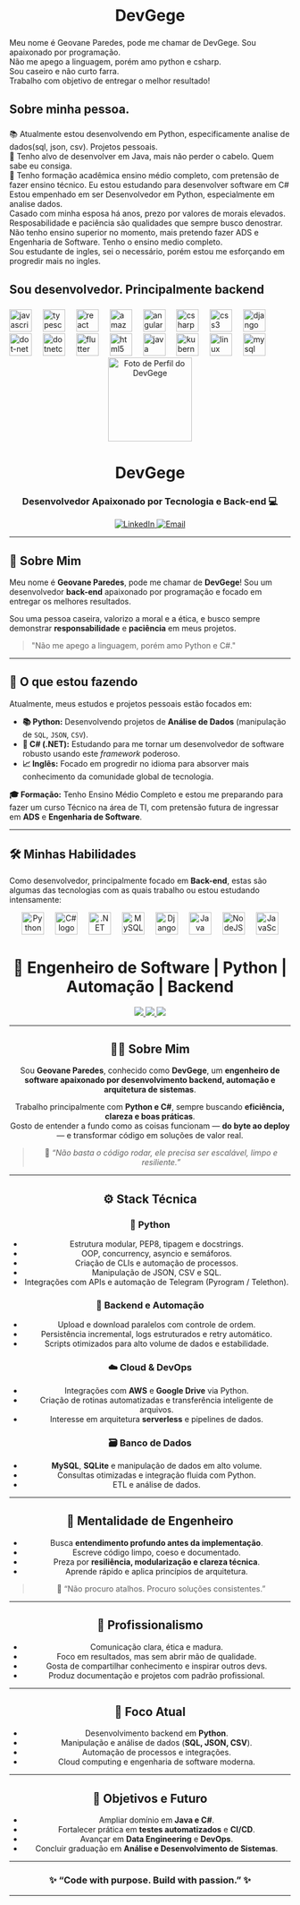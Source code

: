 <h1 align="center">DevGege</h1>

###

<p align="left">Meu nome é Geovane Paredes, pode me chamar de DevGege. Sou apaixonado por programação.<br>Não me apego a linguagem, porém amo python e csharp. <br>Sou caseiro e não curto farra. <br>Trabalho com objetivo de entregar o melhor resultado! </p>

###

<h2 align="left">Sobre minha pessoa.</h2>

###

<p align="left"> 📚 Atualmente estou desenvolvendo em Python, especificamente analise de dados(sql, json, csv). Projetos pessoais.<br> 🎯 Tenho alvo de desenvolver em Java, mais não perder o cabelo. Quem sabe eu consiga.<br>🎲 Tenho formação acadêmica ensino médio completo, com pretensão de fazer ensino técnico. Eu estou estudando para desenvolver software em C#
Estou empenhado em ser Desenvolvedor em Python, especialmente em analise dados.<br>
Casado com minha esposa há anos, prezo por valores de morais elevados. <br>
Resposabilidade e paciência são qualidades que sempre busco denostrar. <br>
Não tenho ensino superior no momento, mais pretendo fazer ADS e Engenharia de Software. Tenho o ensino medio completo.<br>
Sou estudante de ingles, sei o necessário, porém estou me esforçando em progredir mais no ingles.</p>

###

<h2 align="left">Sou desenvolvedor. Principalmente backend</h2>

###

<div align="left">
  <img src="https://cdn.jsdelivr.net/gh/devicons/devicon/icons/javascript/javascript-original.svg" height="40" alt="javascript logo"  />
  <img width="12" />
  <img src="https://cdn.jsdelivr.net/gh/devicons/devicon/icons/typescript/typescript-original.svg" height="40" alt="typescript logo"  />
  <img width="12" />
  <img src="https://cdn.jsdelivr.net/gh/devicons/devicon/icons/react/react-original.svg" height="40" alt="react logo"  />
  <img width="12" />
  <img src="https://cdn.jsdelivr.net/gh/devicons/devicon/icons/amazonwebservices/amazonwebservices-line-wordmark.svg" height="40" alt="amazonwebservices logo"  />
  <img width="12" />
  <img src="https://cdn.jsdelivr.net/gh/devicons/devicon/icons/angularjs/angularjs-original.svg" height="40" alt="angularjs logo"  />
  <img width="12" />
  <img src="https://cdn.jsdelivr.net/gh/devicons/devicon/icons/csharp/csharp-original.svg" height="40" alt="csharp logo"  />
  <img width="12" />
  <img src="https://cdn.jsdelivr.net/gh/devicons/devicon/icons/css3/css3-original.svg" height="40" alt="css3 logo"  />
  <img width="12" />
  <img src="https://cdn.jsdelivr.net/gh/devicons/devicon/icons/django/django-plain.svg" height="40" alt="django logo"  />
  <img width="12" />
  <img src="https://cdn.jsdelivr.net/gh/devicons/devicon/icons/dot-net/dot-net-original.svg" height="40" alt="dot-net logo"  />
  <img width="12" />
  <img src="https://cdn.jsdelivr.net/gh/devicons/devicon/icons/dotnetcore/dotnetcore-original.svg" height="40" alt="dotnetcore logo"  />
  <img width="12" />
  <img src="https://cdn.jsdelivr.net/gh/devicons/devicon/icons/flutter/flutter-original.svg" height="40" alt="flutter logo"  />
  <img width="12" />
  <img src="https://cdn.jsdelivr.net/gh/devicons/devicon/icons/html5/html5-original.svg" height="40" alt="html5 logo"  />
  <img width="12" />
  <img src="https://cdn.jsdelivr.net/gh/devicons/devicon/icons/java/java-original.svg" height="40" alt="java logo"  />
  <img width="12" />
  <img src="https://cdn.jsdelivr.net/gh/devicons/devicon/icons/kubernetes/kubernetes-plain.svg" height="40" alt="kubernetes logo"  />
  <img width="12" />
  <img src="https://cdn.jsdelivr.net/gh/devicons/devicon/icons/linux/linux-original.svg" height="40" alt="linux logo"  />
  <img width="12" />
  <img src="https://cdn.jsdelivr.net/gh/devicons/devicon/icons/mysql/mysql-original.svg" height="40" alt="mysql logo"  />
  <img width="12" />
<div align="center">
  <img src="https://avatars.githubusercontent.com/u/161204859?v=4" width="150px" alt="Foto de Perfil do DevGege"/>
  <h1>DevGege</h1>
  <h3>Desenvolvedor Apaixonado por Tecnologia e Back-end 💻</h3>
</div>

<div align="center">
  <a href="https://www.linkedin.com/in/geovane-paredes-39694b30b" target="_blank">
    <img src="https://img.shields.io/badge/LinkedIn-0077B5?style=for-the-badge&logo=linkedin&logoColor=white" alt="LinkedIn">
  </a>
  <a href="mailto:geovane.paredes.dev@gmail.com"> <img src="https://img.shields.io/badge/Email-D14836?style=for-the-badge&logo=gmail&logoColor=white" alt="Email">
  </a>
</div>

---

## 👋 Sobre Mim

Meu nome é **Geovane Paredes**, pode me chamar de **DevGege**! Sou um desenvolvedor **back-end** apaixonado por programação e focado em entregar os melhores resultados.

Sou uma pessoa caseira, valorizo a moral e a ética, e busco sempre demonstrar **responsabilidade** e **paciência** em meus projetos.

> "Não me apego a linguagem, porém amo Python e C#."

---

## 🚀 O que estou fazendo

Atualmente, meus estudos e projetos pessoais estão focados em:

* **📚 Python:** Desenvolvendo projetos de **Análise de Dados** (manipulação de `SQL`, `JSON`, `CSV`).
* **🎯 C# (.NET):** Estudando para me tornar um desenvolvedor de software robusto usando este *framework* poderoso.
* **📈 Inglês:** Focado em progredir no idioma para absorver mais conhecimento da comunidade global de tecnologia.

**🎓 Formação:** Tenho Ensino Médio Completo e estou me preparando para fazer um curso Técnico na área de TI, com pretensão futura de ingressar em **ADS** e **Engenharia de Software**.

---

## 🛠️ Minhas Habilidades

Como desenvolvedor, principalmente focado em **Back-end**, estas são algumas das tecnologias com as quais trabalho ou estou estudando intensamente:

<div align="center">
  <img src="https://cdn.jsdelivr.net/gh/devicons/devicon/icons/python/python-original.svg" height="40" alt="Python logo" title="Python - Foco Principal" />
  <img width="12" />
  <img src="https://cdn.jsdelivr.net/gh/devicons/devicon/icons/csharp/csharp-original.svg" height="40" alt="C# logo" title="C# - Foco Principal" />
  <img width="12" />
  <img src="https://cdn.jsdelivr.net/gh/devicons/devicon/icons/dot-net/dot-net-original.svg" height="40" alt=".NET logo" title=".NET" />
  <img width="12" />
  <img src="https://cdn.jsdelivr.net/gh/devicons/devicon/icons/mysql/mysql-original.svg" height="40" alt="MySQL logo" title="MySQL" />
  <img width="12" />
  <img src="https://cdn.jsdelivr.net/gh/devicons/devicon/icons/django/django-plain.svg" height="40" alt="Django logo" title="Django" />
  <img width="12" />
  <img src="https://cdn.jsdelivr.net/gh/devicons/devicon/icons/java/java-original.svg" height="40" alt="Java logo" title="Java" />
  <img width="12" />
  <img src="https://cdn.jsdelivr.net/gh/devicons/devicon/icons/nodejs/nodejs-original.svg" height="40" alt="NodeJS logo" title="Node.js" />
  <img width="12" />
  <img src="https://cdn.jsdelivr.net/gh/devicons/devicon/icons/javascript/javascript-original.svg" height="40" alt="JavaScript logo" title="JavaScript" />
<h1 align="center">🚀 Engenheiro de Software | Python | Automação | Backend</h1>

<div align="center">
  <a href="https://github.com/GeovaneParedes" target="_blank">
    <img src="https://avatars.githubusercontent.com/u/86485961?s=400&u=5153fa1a23abcd3316a31d3c7b48262ebfbf9d82&v=4"/>
  </a>
  <a href="https://www.linkedin.com/in/geovane-paredes-39694b30b" target="_blank">
    <img src="https://img.shields.io/badge/LinkedIn-0077B5?style=for-the-badge&logo=linkedin&logoColor=white"/>
  </a>
  <a href="mailto:devgegepythonjr@gmail.com">
    <img src="https://img.shields.io/badge/Email-D14836?style=for-the-badge&logo=gmail&logoColor=white"/>
  </a>
</div>

---

## 👨‍💻 Sobre Mim

Sou **Geovane Paredes**, conhecido como **DevGege**, um **engenheiro de software apaixonado por desenvolvimento backend, automação e arquitetura de sistemas**.

Trabalho principalmente com **Python e C#**, sempre buscando **eficiência, clareza e boas práticas**.  
Gosto de entender a fundo como as coisas funcionam — **do byte ao deploy** — e transformar código em soluções de valor real.

> 💬 *“Não basta o código rodar, ele precisa ser escalável, limpo e resiliente.”*

---

## ⚙️ Stack Técnica

### 🐍 **Python**
- Estrutura modular, PEP8, tipagem e docstrings.  
- OOP, concurrency, asyncio e semáforos.  
- Criação de CLIs e automação de processos.  
- Manipulação de JSON, CSV e SQL.  
- Integrações com APIs e automação de Telegram (Pyrogram / Telethon).

### 🧩 **Backend e Automação**
- Upload e download paralelos com controle de ordem.  
- Persistência incremental, logs estruturados e retry automático.  
- Scripts otimizados para alto volume de dados e estabilidade.  

### ☁️ **Cloud & DevOps**
- Integrações com **AWS** e **Google Drive** via Python.  
- Criação de rotinas automatizadas e transferência inteligente de arquivos.  
- Interesse em arquitetura **serverless** e pipelines de dados.

### 🗃️ **Banco de Dados**
- **MySQL**, **SQLite** e manipulação de dados em alto volume.  
- Consultas otimizadas e integração fluida com Python.  
- ETL e análise de dados.

---

## 🧠 Mentalidade de Engenheiro

- Busca **entendimento profundo antes da implementação**.  
- Escreve código limpo, coeso e documentado.  
- Preza por **resiliência, modularização e clareza técnica**.  
- Aprende rápido e aplica princípios de arquitetura.  

> 🧩 “Não procuro atalhos. Procuro soluções consistentes.”

---

## 💼 Profissionalismo

- Comunicação clara, ética e madura.  
- Foco em resultados, mas sem abrir mão de qualidade.  
- Gosta de compartilhar conhecimento e inspirar outros devs.  
- Produz documentação e projetos com padrão profissional.

---

## 🚀 Foco Atual
- Desenvolvimento backend em **Python**.  
- Manipulação e análise de dados (**SQL, JSON, CSV**).  
- Automação de processos e integrações.  
- Cloud computing e engenharia de software moderna.

---

## 🎯 Objetivos e Futuro
- Ampliar domínio em **Java e C#**.  
- Fortalecer prática em **testes automatizados** e **CI/CD**.  
- Avançar em **Data Engineering** e **DevOps**.  
- Concluir graduação em **Análise e Desenvolvimento de Sistemas**.  

---

<h3 align="center">✨ “Code with purpose. Build with passion.” ✨</h3>

---
